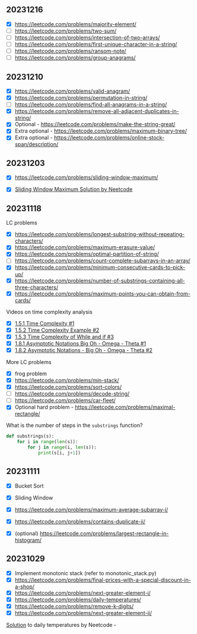 
## 20231216

- [x] https://leetcode.com/problems/majority-element/
- [ ] https://leetcode.com/problems/two-sum/
- [ ] https://leetcode.com/problems/intersection-of-two-arrays/
- [ ] https://leetcode.com/problems/first-unique-character-in-a-string/
- [ ] https://leetcode.com/problems/ransom-note/
- [ ] https://leetcode.com/problems/group-anagrams/

## 20231210

- [x] https://leetcode.com/problems/valid-anagram/
- [x] https://leetcode.com/problems/permutation-in-string/
- [ ] https://leetcode.com/problems/find-all-anagrams-in-a-string/
- [x] https://leetcode.com/problems/remove-all-adjacent-duplicates-in-string/
- [x] Optional - https://leetcode.com/problems/make-the-string-great/
- [x] Extra optional - https://leetcode.com/problems/maximum-binary-tree/
- [x] Extra optional - https://leetcode.com/problems/online-stock-span/description/

## 20231203

- [x] https://leetcode.com/problems/sliding-window-maximum/
- [x] [Sliding Window Maximum Solution by Neetcode](https://www.youtube.com/watch?app=desktop&v=DfljaUwZsOk)


## 20231118

LC problems

- [x] https://leetcode.com/problems/longest-substring-without-repeating-characters/
- [x] https://leetcode.com/problems/maximum-erasure-value/
- [x] https://leetcode.com/problems/optimal-partition-of-string/
- [ ] https://leetcode.com/problems/count-complete-subarrays-in-an-array/
- [x] https://leetcode.com/problems/minimum-consecutive-cards-to-pick-up/
- [x] https://leetcode.com/problems/number-of-substrings-containing-all-three-characters/
- [x] https://leetcode.com/problems/maximum-points-you-can-obtain-from-cards/

Videos on time complexity analysis

- [x] [1.5.1 Time Complexity #1](https://www.youtube.com/watch?v=9TlHvipP5yA)
- [x] [1.5.2 Time Complexity Example #2](https://www.youtube.com/watch?v=9SgLBjXqwd4)
- [x] [1.5.3 Time Complexity of While and if #3](https://www.youtube.com/watch?v=p1EnSvS3urU)
- [x] [1.8.1 Asymptotic Notations Big Oh - Omega - Theta #1](https://www.youtube.com/watch?v=A03oI0znAoc)
- [x] [1.8.2 Asymptotic Notations - Big Oh - Omega - Theta #2](https://www.youtube.com/watch?v=Nd0XDY-jVHs)

More LC problems

- [x] frog problem
- [x] https://leetcode.com/problems/min-stack/ 
- [x] https://leetcode.com/problems/sort-colors/
- [ ] https://leetcode.com/problems/decode-string/
- [ ] https://leetcode.com/problems/car-fleet/
- [x] Optional hard problem - https://leetcode.com/problems/maximal-rectangle/

What is the number of steps in the `substrings` function?

```python
def substrings(s):
    for i in range(len(s)):
        for j in range(i, len(s)):
            print(s[i, j+1])
```


## 20231111

- [x] Bucket Sort
- [x] Sliding Window
- [x] https://leetcode.com/problems/maximum-average-subarray-i/
- [x] https://leetcode.com/problems/contains-duplicate-ii/
- [x] (optional) https://leetcode.com/problems/largest-rectangle-in-histogram/


## 20231029

- [x] Implement monotonic stack (refer to monotonic_stack.py)
- [x] https://leetcode.com/problems/final-prices-with-a-special-discount-in-a-shop/
- [x] https://leetcode.com/problems/next-greater-element-i/
- [x] https://leetcode.com/problems/daily-temperatures/
- [x] https://leetcode.com/problems/remove-k-digits/
- [x] https://leetcode.com/problems/next-greater-element-ii/

[Solution](https://www.youtube.com/watch?v=cTBiBSnjO3c) to daily temperatures by Neetcode - 

